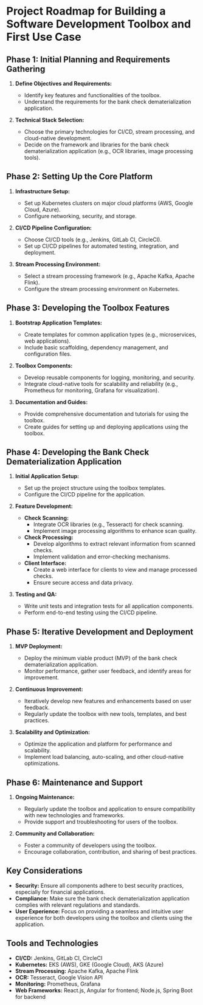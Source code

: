 # Project Roadmap for Building a Software Development Toolbox and First Use Case

## Phase 1: Initial Planning and Requirements Gathering
1. **Define Objectives and Requirements:**
   - Identify key features and functionalities of the toolbox.
   - Understand the requirements for the bank check dematerialization application.

2. **Technical Stack Selection:**
   - Choose the primary technologies for CI/CD, stream processing, and cloud-native development.
   - Decide on the framework and libraries for the bank check dematerialization application (e.g., OCR libraries, image processing tools).

## Phase 2: Setting Up the Core Platform
1. **Infrastructure Setup:**
   - Set up Kubernetes clusters on major cloud platforms (AWS, Google Cloud, Azure).
   - Configure networking, security, and storage.

2. **CI/CD Pipeline Configuration:**
   - Choose CI/CD tools (e.g., Jenkins, GitLab CI, CircleCI).
   - Set up CI/CD pipelines for automated testing, integration, and deployment.

3. **Stream Processing Environment:**
   - Select a stream processing framework (e.g., Apache Kafka, Apache Flink).
   - Configure the stream processing environment on Kubernetes.

## Phase 3: Developing the Toolbox Features
1. **Bootstrap Application Templates:**
   - Create templates for common application types (e.g., microservices, web applications).
   - Include basic scaffolding, dependency management, and configuration files.

2. **Toolbox Components:**
   - Develop reusable components for logging, monitoring, and security.
   - Integrate cloud-native tools for scalability and reliability (e.g., Prometheus for monitoring, Grafana for visualization).

3. **Documentation and Guides:**
   - Provide comprehensive documentation and tutorials for using the toolbox.
   - Create guides for setting up and deploying applications using the toolbox.

## Phase 4: Developing the Bank Check Dematerialization Application
1. **Initial Application Setup:**
   - Set up the project structure using the toolbox templates.
   - Configure the CI/CD pipeline for the application.

2. **Feature Development:**
   - **Check Scanning:**
     - Integrate OCR libraries (e.g., Tesseract) for check scanning.
     - Implement image processing algorithms to enhance scan quality.
   - **Check Processing:**
     - Develop algorithms to extract relevant information from scanned checks.
     - Implement validation and error-checking mechanisms.
   - **Client Interface:**
     - Create a web interface for clients to view and manage processed checks.
     - Ensure secure access and data privacy.

3. **Testing and QA:**
   - Write unit tests and integration tests for all application components.
   - Perform end-to-end testing using the CI/CD pipeline.

## Phase 5: Iterative Development and Deployment
1. **MVP Deployment:**
   - Deploy the minimum viable product (MVP) of the bank check dematerialization application.
   - Monitor performance, gather user feedback, and identify areas for improvement.

2. **Continuous Improvement:**
   - Iteratively develop new features and enhancements based on user feedback.
   - Regularly update the toolbox with new tools, templates, and best practices.

3. **Scalability and Optimization:**
   - Optimize the application and platform for performance and scalability.
   - Implement load balancing, auto-scaling, and other cloud-native optimizations.

## Phase 6: Maintenance and Support
1. **Ongoing Maintenance:**
   - Regularly update the toolbox and application to ensure compatibility with new technologies and frameworks.
   - Provide support and troubleshooting for users of the toolbox.

2. **Community and Collaboration:**
   - Foster a community of developers using the toolbox.
   - Encourage collaboration, contribution, and sharing of best practices.

## Key Considerations
- **Security:** Ensure all components adhere to best security practices, especially for financial applications.
- **Compliance:** Make sure the bank check dematerialization application complies with relevant regulations and standards.
- **User Experience:** Focus on providing a seamless and intuitive user experience for both developers using the toolbox and clients using the application.

## Tools and Technologies
- **CI/CD:** Jenkins, GitLab CI, CircleCI
- **Kubernetes:** EKS (AWS), GKE (Google Cloud), AKS (Azure)
- **Stream Processing:** Apache Kafka, Apache Flink
- **OCR:** Tesseract, Google Vision API
- **Monitoring:** Prometheus, Grafana
- **Web Frameworks:** React.js, Angular for frontend; Node.js, Spring Boot for backend

